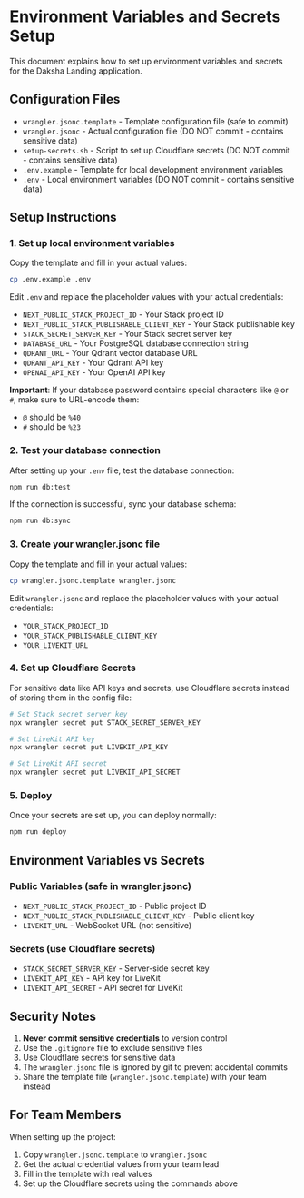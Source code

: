 # Environment Variables and Secrets Setup

This document explains how to set up environment variables and secrets for the Daksha Landing application.

## Configuration Files

- `wrangler.jsonc.template` - Template configuration file (safe to commit)
- `wrangler.jsonc` - Actual configuration file (DO NOT commit - contains sensitive data)
- `setup-secrets.sh` - Script to set up Cloudflare secrets (DO NOT commit - contains sensitive data)
- `.env.example` - Template for local development environment variables
- `.env` - Local environment variables (DO NOT commit - contains sensitive data)

## Setup Instructions

### 1. Set up local environment variables

Copy the template and fill in your actual values:

```bash
cp .env.example .env
```

Edit `.env` and replace the placeholder values with your actual credentials:
- `NEXT_PUBLIC_STACK_PROJECT_ID` - Your Stack project ID
- `NEXT_PUBLIC_STACK_PUBLISHABLE_CLIENT_KEY` - Your Stack publishable key
- `STACK_SECRET_SERVER_KEY` - Your Stack secret server key
- `DATABASE_URL` - Your PostgreSQL database connection string
- `QDRANT_URL` - Your Qdrant vector database URL
- `QDRANT_API_KEY` - Your Qdrant API key
- `OPENAI_API_KEY` - Your OpenAI API key

**Important**: If your database password contains special characters like `@` or `#`, make sure to URL-encode them:
- `@` should be `%40`
- `#` should be `%23`

### 2. Test your database connection

After setting up your `.env` file, test the database connection:

```bash
npm run db:test
```

If the connection is successful, sync your database schema:

```bash
npm run db:sync
```

### 3. Create your wrangler.jsonc file

Copy the template and fill in your actual values:

```bash
cp wrangler.jsonc.template wrangler.jsonc
```

Edit `wrangler.jsonc` and replace the placeholder values with your actual credentials:
- `YOUR_STACK_PROJECT_ID`
- `YOUR_STACK_PUBLISHABLE_CLIENT_KEY`
- `YOUR_LIVEKIT_URL`

### 4. Set up Cloudflare Secrets

For sensitive data like API keys and secrets, use Cloudflare secrets instead of storing them in the config file:

```bash
# Set Stack secret server key
npx wrangler secret put STACK_SECRET_SERVER_KEY

# Set LiveKit API key
npx wrangler secret put LIVEKIT_API_KEY

# Set LiveKit API secret
npx wrangler secret put LIVEKIT_API_SECRET
```

### 5. Deploy

Once your secrets are set up, you can deploy normally:

```bash
npm run deploy
```

## Environment Variables vs Secrets

### Public Variables (safe in wrangler.jsonc)
- `NEXT_PUBLIC_STACK_PROJECT_ID` - Public project ID
- `NEXT_PUBLIC_STACK_PUBLISHABLE_CLIENT_KEY` - Public client key
- `LIVEKIT_URL` - WebSocket URL (not sensitive)

### Secrets (use Cloudflare secrets)
- `STACK_SECRET_SERVER_KEY` - Server-side secret key
- `LIVEKIT_API_KEY` - API key for LiveKit
- `LIVEKIT_API_SECRET` - API secret for LiveKit

## Security Notes

1. **Never commit sensitive credentials** to version control
2. Use the `.gitignore` file to exclude sensitive files
3. Use Cloudflare secrets for sensitive data
4. The `wrangler.jsonc` file is ignored by git to prevent accidental commits
5. Share the template file (`wrangler.jsonc.template`) with your team instead

## For Team Members

When setting up the project:

1. Copy `wrangler.jsonc.template` to `wrangler.jsonc`
2. Get the actual credential values from your team lead
3. Fill in the template with real values
4. Set up the Cloudflare secrets using the commands above

